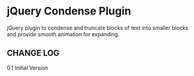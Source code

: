jQuery Condense Plugin
======================

jQuery plugin to condense and truncate blocks of text into smaller blocks and provide smooth animation for expanding.



CHANGE LOG
----------

0.1 Initial Version
